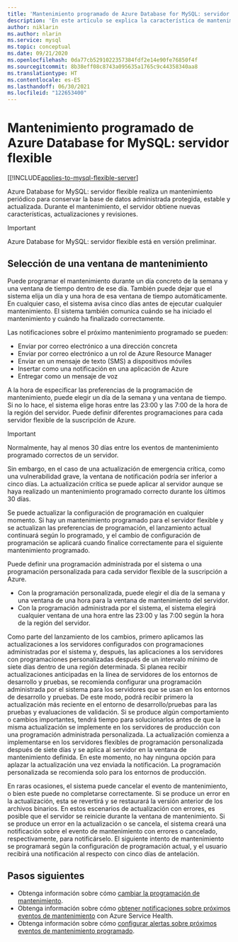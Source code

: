 ```yaml
---
title: 'Mantenimiento programado de Azure Database for MySQL: servidor flexible'
description: 'En este artículo se explica la característica de mantenimiento programado de Azure Database for MySQL: servidor flexible.'
author: niklarin
ms.author: nlarin
ms.service: mysql
ms.topic: conceptual
ms.date: 09/21/2020
ms.openlocfilehash: 0da77cb5291022357384fdf2e14e90fe76850f4f
ms.sourcegitcommit: 8b38eff08c8743a095635a1765c9c44358340aa8
ms.translationtype: HT
ms.contentlocale: es-ES
ms.lasthandoff: 06/30/2021
ms.locfileid: "122653400"
---
```

# <a name="scheduled-maintenance-in-azure-database-for-mysql--flexible-server"></a>Mantenimiento programado de Azure Database for MySQL: servidor flexible

[[!INCLUDE[applies-to-mysql-flexible-server](../includes/applies-to-mysql-flexible-server.md)]

Azure Database for MySQL: servidor flexible realiza un mantenimiento periódico para conservar la base de datos administrada protegida, estable y actualizada. Durante el mantenimiento, el servidor obtiene nuevas características, actualizaciones y revisiones.

> [!IMPORTANT]
> Azure Database for MySQL: servidor flexible está en versión preliminar.

## <a name="select-a-maintenance-window"></a>Selección de una ventana de mantenimiento

Puede programar el mantenimiento durante un día concreto de la semana y una ventana de tiempo dentro de ese día. También puede dejar que el sistema elija un día y una hora de esa ventana de tiempo automáticamente. En cualquier caso, el sistema avisa cinco días antes de ejecutar cualquier mantenimiento. El sistema también comunica cuándo se ha iniciado el mantenimiento y cuándo ha finalizado correctamente.

Las notificaciones sobre el próximo mantenimiento programado se pueden:

* Enviar por correo electrónico a una dirección concreta
* Enviar por correo electrónico a un rol de Azure Resource Manager
* Enviar en un mensaje de texto (SMS) a dispositivos móviles
* Insertar como una notificación en una aplicación de Azure
* Entregar como un mensaje de voz

A la hora de especificar las preferencias de la programación de mantenimiento, puede elegir un día de la semana y una ventana de tiempo. Si no lo hace, el sistema elige horas entre las 23:00 y las 7:00 de la hora de la región del servidor. Puede definir diferentes programaciones para cada servidor flexible de la suscripción de Azure.

> [!IMPORTANT]
> Normalmente, hay al menos 30 días entre los eventos de mantenimiento programado correctos de un servidor.
>
> Sin embargo, en el caso de una actualización de emergencia crítica, como una vulnerabilidad grave, la ventana de notificación podría ser inferior a cinco días. La actualización crítica se puede aplicar al servidor aunque se haya realizado un mantenimiento programado correcto durante los últimos 30 días.

Se puede actualizar la configuración de programación en cualquier momento. Si hay un mantenimiento programado para el servidor flexible y se actualizan las preferencias de programación, el lanzamiento actual continuará según lo programado, y el cambio de configuración de programación se aplicará cuando finalice correctamente para el siguiente mantenimiento programado.

Puede definir una programación administrada por el sistema o una programación personalizada para cada servidor flexible de la suscripción a Azure.  
* Con la programación personalizada, puede elegir el día de la semana y una ventana de una hora para la ventana de mantenimiento del servidor.  
* Con la programación administrada por el sistema, el sistema elegirá cualquier ventana de una hora entre las 23:00 y las 7:00 según la hora de la región del servidor.  

Como parte del lanzamiento de los cambios, primero aplicamos las actualizaciones a los servidores configurados con programaciones administradas por el sistema y, después, las aplicaciones a los servidores con programaciones personalizadas después de un intervalo mínimo de siete días dentro de una región determinada. Si planea recibir actualizaciones anticipadas en la línea de servidores de los entornos de desarrollo y pruebas, se recomienda configurar una programación administrada por el sistema para los servidores que se usan en los entornos de desarrollo y pruebas. De este modo, podrá recibir primero la actualización más reciente en el entorno de desarrollo/pruebas para las pruebas y evaluaciones de validación. Si se produce algún comportamiento o cambios importantes, tendrá tiempo para solucionarlos antes de que la misma actualización se implemente en los servidores de producción con una programación administrada personalizada. La actualización comienza a implementarse en los servidores flexibles de programación personalizada después de siete días y se aplica al servidor en la ventana de mantenimiento definida. En este momento, no hay ninguna opción para aplazar la actualización una vez enviada la notificación. La programación personalizada se recomienda solo para los entornos de producción. 

En raras ocasiones, el sistema puede cancelar el evento de mantenimiento, o bien este puede no completarse correctamente. Si se produce un error en la actualización, esta se revertirá y se restaurará la versión anterior de los archivos binarios. En estos escenarios de actualización con errores, es posible que el servidor se reinicie durante la ventana de mantenimiento. Si se produce un error en la actualización o se cancela, el sistema creará una notificación sobre el evento de mantenimiento con errores o cancelado, respectivamente, para notificárselo. El siguiente intento de mantenimiento se programará según la configuración de programación actual, y el usuario recibirá una notificación al respecto con cinco días de antelación. 

## <a name="next-steps"></a>Pasos siguientes

* Obtenga información sobre cómo [cambiar la programación de mantenimiento](how-to-maintenance-portal.md).
* Obtenga información sobre cómo [obtener notificaciones sobre próximos eventos de mantenimiento](../../service-health/service-notifications.md) con Azure Service Health.
* Obtenga información sobre cómo [configurar alertas sobre próximos eventos de mantenimiento programado](../../service-health/resource-health-alert-monitor-guide.md).
